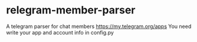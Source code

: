 # relegram-member-parser
 A telegram parser for chat members
 https://my.telegram.org/apps
 You need write your app and account info in config.py
